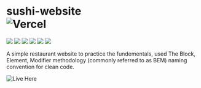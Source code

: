 # sushi-website <br /> ![Vercel](https://therealsujitk-vercel-badge.vercel.app/?app=sushi-website-one&style=for-the-badge&logo=false)<br />
![](https://img.shields.io/badge/HTML5-E34F26.svg?style=for-the-badge&logo=HTML5&logoColor=white)
![](https://img.shields.io/badge/CSS3-1572B6.svg?style=for-the-badge&logo=CSS3&logoColor=white)
![](https://img.shields.io/badge/JavaScript-F7DF1E.svg?style=for-the-badge&logo=JavaScript&logoColor=black)
![](https://img.shields.io/badge/BEM-000000.svg?style=for-the-badge&logo=BEM&logoColor=white) 
![](https://img.shields.io/badge/Normalize.css-E3695F.svg?style=for-the-badge&logo=normalizedotcss&logoColor=white)
![](https://img.shields.io/badge/Vercel-000000.svg?style=for-the-badge&logo=Vercel&logoColor=white)

A simple restaurant website to practice the fundementals, used The Block, Element, Modifier methodology (commonly referred to as BEM) naming convention for clean code.

![Live Here](https://sushi-website-one.vercel.app/)
